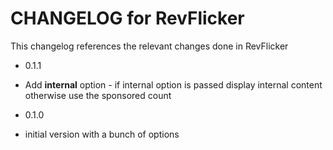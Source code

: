 CHANGELOG for RevFlicker
========================

This changelog references the relevant changes done in RevFlicker

* 0.1.1

 * Add **internal** option - if internal option is passed display internal content otherwise use the sponsored count

* 0.1.0

 * initial version with a bunch of options

